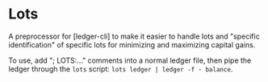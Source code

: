 # Lots

A preprocessor for [ledger-cli] to make it easier to handle lots and "specific identification" of specific lots for minimizing and maximizing capital gains.

To use, add "; LOTS:..." comments into a normal ledger file, then pipe the ledger through the `lots` script: `lots ledger | ledger -f - balance`.

